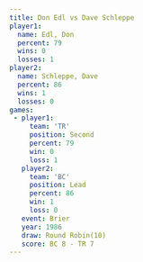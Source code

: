 ```yaml
---
title: Don Edl vs Dave Schleppe
player1:              
  name: Edl, Don      
  percent: 79         
  wins: 0             
  losses: 1           
player2:              
  name: Schleppe, Dave
  percent: 86         
  wins: 1             
  losses: 0           
games:
 - player1:          
     team: 'TR'      
     position: Second
     percent: 79     
     win: 0          
     loss: 1         
   player2:        
     team: 'BC'    
     position: Lead
     percent: 86   
     win: 1        
     loss: 0       
   event: Brier         
   year: 1986           
   draw: Round Robin(10)
   score: BC 8 - TR 7   
---
```

